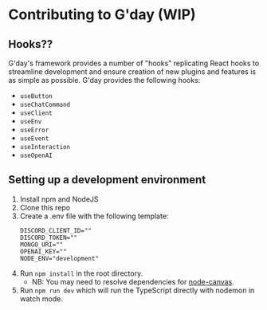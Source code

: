 # Contributing to G'day (WIP)
## Hooks??
G'day's framework provides a number of "hooks" replicating React hooks to streamline development
and ensure creation of new plugins and features is as simple as possible. G'day provides the following hooks:
- `useButton`
- `useChatCommand`
- `useClient`
- `useEnv`
- `useError`
- `useEvent`
- `useInteraction`
- `useOpenAI`


## Setting up a development environment
1. Install npm and NodeJS
2. Clone this repo
3. Create a .env file with the following template:
    ```dotenv
   DISCORD_CLIENT_ID=""
   DISCORD_TOKEN=""
   MONGO_URI=""
   OPENAI_KEY=""
   NODE_ENV="development"
4. Run `npm install` in the root directory.
   - NB: You may need to resolve dependencies for [node-canvas](https://www.npmjs.com/package/canvas).
5. Run `npm run dev` which will run the TypeScript directly with nodemon in watch mode.